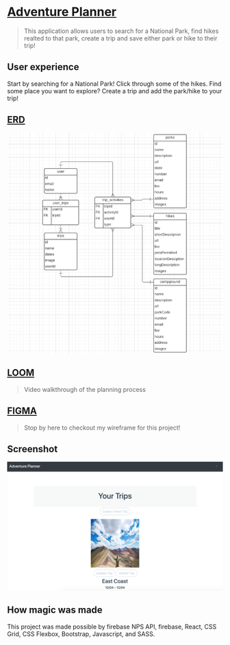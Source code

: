 # [Adventure Planner](https://adventure-planner-lb.netlify.app/)
> This application allows users to search for a National Park, find hikes realted to that park, create a trip and save either park or hike to their trip!

## User experience
Start by searching for a National Park! Click through some of the hikes. Find some place you want to explore? Create a trip and add the park/hike to your trip!

## [ERD](https://lucid.app/lucidchart/d6ea5c27-6468-41f9-974c-7f1e945f4d92/edit?beaconFlowId=A0D51951A237376C&page=0_0#)
![ERD](images/capstone-erd-image.png)

## [LOOM](https://www.loom.com/share/7acbcdd1e16d4225a66a6aef1523ed83)
> Video walkthrough of the planning process

## [FIGMA](https://www.figma.com/file/DUW61kGBXRGlTmFsXrGnor/NPS-Capstone?node-id=0%3A1)
> Stop by here to checkout my wireframe for this project!

## Screenshot
![](images/capstone-screenshot.png)

## How magic was made
This project was made possible by firebase NPS API, firebase, React, CSS Grid, CSS Flexbox, Bootstrap, Javascript, and SASS.

